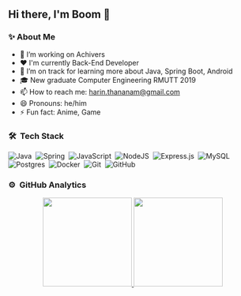 ## Hi there, I'm Boom 👋

<!-- **Harin3Bone/Harin3Bone** is a ✨ _special_ ✨ repository because its `README.md` (this file) appears on your GitHub profile. -->

### ✨ About Me

- 🔭 I’m working on Achivers
- ❤️ I'm currently Back-End Developer
- 🌱 I’m on track for learning more about Java, Spring Boot, Android 
- 🎓 New graduate Computer Engineering RMUTT 2019
- 📫 How to reach me: harin.thananam@gmail.com
- 😄 Pronouns: he/him
- ⚡ Fun fact: Anime, Game

<!-- 💡 🔥-->
<!-- - 👯 I’m looking to collaborate on ... -->
<!-- - 🤔 I’m looking for help with ... -->
<!-- - 💬 Ask me about ... -->

### 🛠 &nbsp;Tech Stack
<img alt="Java" src="https://img.shields.io/badge/java-%23ED8B00.svg?&style=flat&logo=java&logoColor=white"/>&nbsp;
<img alt="Spring" src="https://img.shields.io/badge/spring%20-%236DB33F.svg?&style=flat&logo=spring&logoColor=white"/>&nbsp;
<img alt="JavaScript" src="https://img.shields.io/badge/javascript%20-%23323330.svg?&style=flat&logo=javascript&logoColor=%23F7DF1E"/>&nbsp;
<img alt="NodeJS" src="https://img.shields.io/badge/node.js%20-%2343853D.svg?&style=flat&logo=node.js&logoColor=white"/>&nbsp;
<img alt="Express.js" src="https://img.shields.io/badge/express.js%20-%23404d59.svg?&style=flat"/>&nbsp;
<img alt="MySQL" src="https://img.shields.io/badge/mysql-%2300f.svg?&style=flat&logo=mysql&logoColor=white"/>&nbsp;
<img alt="Postgres" src ="https://img.shields.io/badge/postgres-%23316192.svg?&style=flat&logo=postgresql&logoColor=white"/>&nbsp;
<img alt="Docker" src="https://img.shields.io/badge/docker%20-%230db7ed.svg?&style=flat&logo=docker&logoColor=white"/>&nbsp;
<img alt="Git" src="https://img.shields.io/badge/git%20-%23F05033.svg?&style=flat&logo=git&logoColor=white"/>&nbsp;
<img alt="GitHub" src="https://img.shields.io/badge/github%20-%23121011.svg?&style=flat&logo=github&logoColor=white"/>&nbsp;

<!-- <img alt="Kotlin" src="https://img.shields.io/badge/kotlin-%230095D5.svg?&style=flat&logo=kotlin&logoColor=white"/>&nbsp; -->
<!-- <img alt="Windows 10" src="https://img.shields.io/badge/Windows-0078D6?style=flat&logo=windows&logoColor=white"/>&nbsp; -->
<!-- <img alt="Android" src="https://img.shields.io/badge/Android-3DDC84?style=flat&logo=android&logoColor=white" />&nbsp; -->
<!-- <img alt="Ubuntu" src="https://img.shields.io/badge/Ubuntu-E95420?style=flat&logo=ubuntu&logoColor=white"/>&nbsp; -->
<!-- <img alt="Kubernetes" src="https://img.shields.io/badge/kubernetes%20-%23326ce5.svg?&style=flat&logo=kubernetes&logoColor=white"/>&nbsp; -->
<!-- <img alt="Markdown" src="https://img.shields.io/badge/markdown-%23000000.svg?&style=flat&logo=markdown&logoColor=white"/>&nbsp; -->
<!-- <img alt="HTML5" src="https://img.shields.io/badge/html5%20-%23E34F26.svg?&style=flat&logo=html5&logoColor=white"/>&nbsp; -->
<!-- <img alt="CSS3" src="https://img.shields.io/badge/css3%20-%231572B6.svg?&style=flat&logo=css3&logoColor=white"/>&nbsp; -->
<!-- <img alt="SASS" src="https://img.shields.io/badge/SASS%20-hotpink.svg?&style=flat&logo=SASS&logoColor=white"/>&nbsp; -->
<!-- <img alt="TypeScript" src="https://img.shields.io/badge/typescript%20-%23007ACC.svg?&style=flat&logo=typescript&logoColor=white"/>&nbsp; -->
<!-- <img alt="Vue.js" src="https://img.shields.io/badge/vuejs%20-%2335495e.svg?&style=flat&logo=vue.js&logoColor=%234FC08D"/>&nbsp; -->

### ⚙️ &nbsp;GitHub Analytics

<p align="center">
<a href="https://github.com/Harin3Bone">
  <img height="180em" src="https://github-readme-stats-eight-theta.vercel.app/api?username=Harin3Bone&show_icons=true&theme=algolia&include_all_commits=true&count_private=true"/>

  <img height="180em" src="https://github-readme-stats-eight-theta.vercel.app/api/top-langs/?username=Harin3Bone&layout=compact&langs_count=8&theme=algolia"/>
</a>
</p>
<!-- <hr>
<h4>Credit: <a href="https://github.com/Harin3Bone">Harin Thananam</a></h4>
<h4>Last Edited on: 16/02/2021</h4> -->
